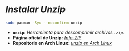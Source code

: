 <!-- Autor: Daniel Benjamin Perez Morales -->
<!-- GitHub: https://github.com/DanielPerezMoralesDev13 -->
<!-- Correo electrónico: danielperezdev@proton.me -->

# ***Instalar Unzip***

```bash
sudo pacman -Syu --noconfirm unzip
```

- **`unzip`:** *Herramienta para descomprimir archivos `.zip`.*
- **Página oficial de Unzip:** *[Info-ZIP](http://infozip.sourceforge.net/UnZip.html "http://infozip.sourceforge.net/UnZip.html")*
- **Repositorio en Arch Linux:** *[unzip en Arch Linux](https://archlinux.org/packages/extra/x86_64/unzip/ "https://archlinux.org/packages/extra/x86_64/unzip/")*
